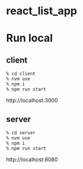 # react_list_app

# Run local

## client

```
% cd client
% nvm use
% npm i
% npm run start
```

http://localhost:3000

## server

```
% cd server
% nvm use
% npm i
% npm run start
```

http://localhost:8080

